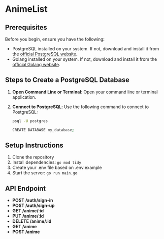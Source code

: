 # AnimeList

## Prerequisites

Before you begin, ensure you have the following:

- PostgreSQL installed on your system. If not, download and install it from the [official PostgreSQL website](https://www.postgresql.org/).
- Golang installed on your system. If not, download and install it from the [official Golang website](https://go.dev/doc/install).

## Steps to Create a PostgreSQL Database

1. **Open Command Line or Terminal**: Open your command line or terminal application.

2. **Connect to PostgreSQL**: Use the following command to connect to PostgreSQL:

   ```bash
   psql -U postgres

   CREATE DATABASE my_database;


## Setup Instructions

1. Clone the repository
2. Install dependencies: `go mod tidy`
3. Create your .env file based on .env.example
4. Start the server: `go run main.go`

## API Endpoint

- **POST /auth/sign-in**
- **POST /auth/sign-up**
- **GET /anime/:id**
- **PUT /anime/:id**
- **DELETE /anime/:id**
- **GET /anime**
- **POST /anime**

